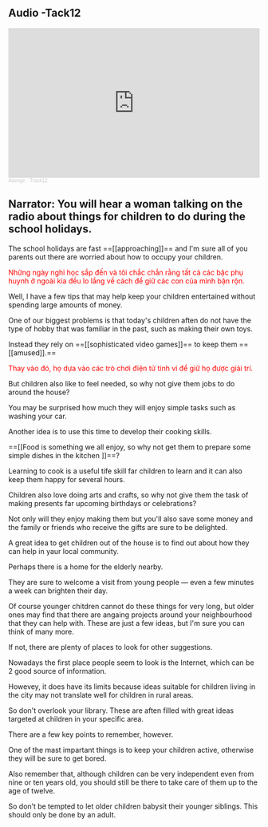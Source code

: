 ## Audio -Tack12

<iframe width="100%" height="300" scrolling="no" frameborder="no" allow="autoplay" src="https://w.soundcloud.com/player/?url=https%3A//api.soundcloud.com/tracks/198275763&color=%23ff5500&auto_play=true&hide_related=false&show_comments=true&show_user=true&show_reposts=false&show_teaser=true&visual=true"></iframe><div style="font-size: 10px; color: #cccccc;line-break: anywhere;word-break: normal;overflow: hidden;white-space: nowrap;text-overflow: ellipsis; font-family: Interstate,Lucida Grande,Lucida Sans Unicode,Lucida Sans,Garuda,Verdana,Tahoma,sans-serif;font-weight: 100;"><a href="https://soundcloud.com/alamgir-4" title="Alamgir" target="_blank" style="color: #cccccc; text-decoration: none;">Alamgir</a> · <a href="https://soundcloud.com/alamgir-4/track12" title="Track12" target="_blank" style="color: #cccccc; text-decoration: none;">Track12</a></div>

## Narrator: You will hear a woman talking on the radio about things for children to do during the school holidays.

The school holidays are fast ==[[approaching]]== and I'm sure all of you parents out there are worried about how to occupy your children. 

<font color="#ff0000">Những ngày nghỉ học sắp đến và tôi chắc chắn rằng tất cả các bậc phụ huynh ở ngoài kia đều lo lắng về cách để giữ các con của mình bận rộn.</font>

Well, I have a few tips that may help keep your children entertained without spending large amounts of money. 

One of our biggest problems is that today's children aften do not have the type of hobby that was familiar in the past, such as making their own toys. 

Instead they rely on ==[[sophisticated video games]]== to keep them ==[[amused]].== 

<font color="#ff0000">Thay vào đó, họ dựa vào các trò chơi điện tử tinh vi để giữ họ được giải trí.</font>

But children also like to feel needed, so why not give them jobs to do around the house? 

You may be surprised how much they will enjoy simple tasks such as washing your car. 

Another idea is to use this time to develop their cooking skills.

==[[Food is something we all enjoy, so why not get them to prepare some simple dishes in the kitchen ]]==?

Learning to cook is a useful tife skill far children to learn and it can also keep them happy for several hours.

Children also love doing arts and crafts, so why not give them the task of making presents far upcoming birthdays or celebrations? 

Not only will they enjoy making them but you'll also save some money and the family or friends who receive the gifts are sure to be delighted.

A great idea to get children out of the house is to find out about how they can help in yaur local community.

Perhaps there is a home for the elderly nearby. 

They are sure to welcome a visit from young people — even a few minutes a week can brighten their day.

Of course younger chitdren cannot do these things for very long, but older ones may find that there are angaing projects around your neighbourhood that they can help with. These are just a few ideas, but I'm sure you can think of many more.


If not, there are plenty of places to look for other suggestions. 

Nowadays the first place people seem to look is the Internet, which can be 2 good source of information. 

Howevey, it does have its limits because ideas suitable for children living in the city may not translate well for children in rural areas. 

So don't overlook your library. These are aften filled with great ideas targeted at children in your specific area. 

There are a few key points to remember, however. 

One of the mast impartant things is to keep your children active, otherwise they will be sure to get bored.

Also remember that, although children can be very independent even from nine or ten years old, you should still be there to take care of them up to the age of twelve. 

So don’t be tempted to let older children babysit their younger siblings. This should only be done by an adult.